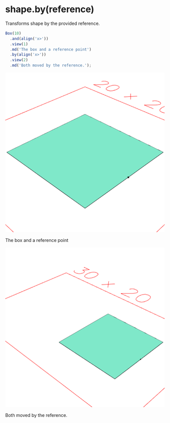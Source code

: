 # shape.by(reference)

Transforms shape by the provided reference.

```JavaScript
Box(10)
  .and(align('x>'))
  .view(1)
  .md('The box and a reference point')
  .by(align('x>'))
  .view(2)
  .md('Both moved by the reference.');
```

![Image](by.md.0.png)

The box and a reference point

![Image](by.md.1.png)

Both moved by the reference.
